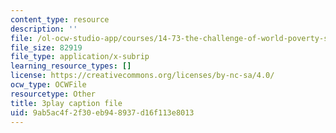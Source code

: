 ```yaml
---
content_type: resource
description: ''
file: /ol-ocw-studio-app/courses/14-73-the-challenge-of-world-poverty-spring-2011/9ab5ac4f2f30eb948937d16f113e8013_p5ro4x1r16Q.srt
file_size: 82919
file_type: application/x-subrip
learning_resource_types: []
license: https://creativecommons.org/licenses/by-nc-sa/4.0/
ocw_type: OCWFile
resourcetype: Other
title: 3play caption file
uid: 9ab5ac4f-2f30-eb94-8937-d16f113e8013
---
```

